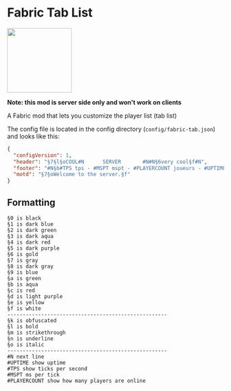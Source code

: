 # Fabric Tab List

<a href='https://www.curseforge.com/minecraft/mc-mods/fabric-api'><img src='https://i.imgur.com/Ol1Tcf8.png' width="150"></a>



**Note: this mod is server side only and won't work on clients**

A Fabric mod that lets you customize the player list (tab list)

The config file is located in the config directory (`config/fabric-tab.json`) and looks like this:

```JSON
{
  "configVersion": 1,
  "header": "§7§l§oCOOL#N      SERVER       #N#N§6very cool§f#N",
  "footer": "#N§b#TPS tps - #MSPT mspt - #PLAYERCOUNT joueurs - #UPTIME uptime#N",
  "motd": "§7§oWelcome to the server.§f"
}
```

## Formatting

```
§0 is black
§1 is dark blue
§2 is dark green
§3 is dark aqua
§4 is dark red
§5 is dark purple
§6 is gold
§7 is gray
§8 is dark gray
§9 is blue
§a is green
§b is aqua
§c is red
§d is light purple
§e is yellow
§f is white
----------------------------------------------------
§k is obfuscated
§l is bold
§m is strikethrough
§n is underline
§o is italic
----------------------------------------------------
#N next line
#UPTIME show uptime
#TPS show ticks per second
#MSPT ms per tick
#PLAYERCOUNT show how many players are online
```



